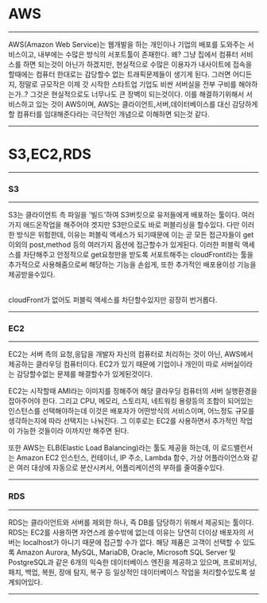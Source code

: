 # AWS
___
AWS(Amazon Web Service)는 웹개발을 하는 개인이나 기업의 배포를 도와주는 서비스이고, 내부에는 수많은 방식의 서포트툴이 존재한다.
왜? 그냥 집에서 컴퓨터 서비스를 하면 되는것이 아닌가 하겠지만,
현실적으로 수많은 이용자가 내사이트에 접속을 할때에는 컴퓨터 한대로는 감당할수 없는 트래픽문제들이 생기게 된다. 그러면 어디든지, 정말로 규모작은 이제 갓 시작한 스타트업 기업도 비싼 서버실을 전부 구비를 해야하는가..?
그것은 현실적으로도 너무나도 큰 장벽이 되는것이다.
이를 해결하기위해서 서비스하고 있는 것이 AWS이며,
AWS는 클라이언트,서버,데이터베이스를 대신 감당하게 할 컴퓨터를 임대해준다라는 극단적인 개념으로 이해하면 되는것 같다.
___
# S3,EC2,RDS
___
### S3
___
S3는 클라이언트 측 파일을 '빌드'하여 S3버킷으로 유저들에게 배포하는 툴이다.
여러가지 애드온작업을 해주어야 겟지만 S3만으로도 바로 퍼블리싱을 할수있다.
다만 이러한 방식은 위험한데, 이유는 퍼블릭 액세스가 되기때문에 이는 곧 모든 접근자들이 get이외의 post,method 등의 여러가지 옵션에 접근할수가 있게된다.
이러한 퍼블릭 액세스를 차단해주고 안정적으로 get요청만을 받도록 서포트해주는
cloudFront라는 툴을 추가적으로 사용해줌으로써 해당하는 기능을 손쉽게, 또한 추가적인 배포용이성 기능을 제공받을수있다.

<BR>
cloudFront가 없어도 퍼블릭 액세스를 차단할수있지만 굉장히 번거롭다.

  ___
### EC2

  ___
EC2는 서버 측의 요청,응답을 개발자 자신의 컴퓨터로 처리하는 것이 아닌,
AWS에서 제공하는 클라우딩 컴퓨터이다.
EC2가 있기 때문에 기업이나 개인이 따로 서버실이라는 감당할수없는 문제를
해결할수가 있게된것이다.

EC2는 시작할때 AMI라는 이미지를 정해주어
해당 클라우딩 컴퓨터의 서버 실행환경을 잡아주어야 한다.
그리고 CPU, 메모리, 스토리지, 네트워킹 용량등의 조합이 되어있는 인스턴스를 선택해야하는데 이것은 배포자가 어떤방식의 서비스이며,
어느정도 규모를 생각하는지에 따라 선택지는 나눠진다.
그 이후로는 EC2를 사용하면서 추가적인 작업이 가능한 것들이라 이까지만 해주면 된다.

또한 AWS는 ELB(Elastic Load Balancing)라는 툴도 제공을 하는데,
이 로드밸런서는 Amazon EC2 인스턴스, 컨테이너, IP 주소, Lambda 함수, 가상 어플라이언스와 같은 여러 대상에 자동으로 분산시켜서,
어플리케이션의 부하를 줄여줄수있다.
  ___
### RDS
  ___
RDS는 클라이언트와 서버를 제외한 하나, 즉 DB를 담당하기 위해서 제공되는 툴이다.
RDS는 EC2를 사용하면 자연스레 쓸수밖에 없는데 이유는 당연히 더이상 배포자의 서버는 localhost가 아니기 때문에 접근할 수가 없다.
해당 제품은 고객이 선택할 수 있도록
Amazon Aurora, MySQL, MariaDB, Oracle, Microsoft SQL Server 및 PostgreSQL과 같은 6개의 익숙한 데이터베이스 엔진을 제공하고 있으며,
프로비저닝, 패치, 백업, 복원, 장애 탐지, 복구 등 일상적인 데이터베이스 작업을 처리할수있도록 설계되어있다.
  ___
  
  


